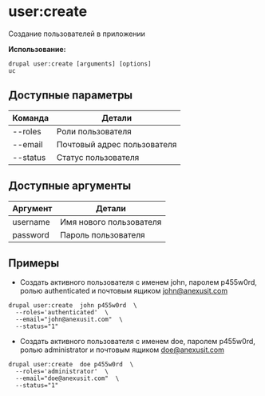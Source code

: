# user:create
Создание пользователей в приложении

**Использование:**
```
drupal user:create [arguments] [options]
uc
```

## Доступные параметры
Команда | Детали
-------|-------------
--roles | Роли пользователя
--email | Почтовый адрес пользователя
--status | Статус пользователя

## Доступные аргументы
Аргумент | Детали
---------|-------------
username | Имя нового пользователя
password | Пароль пользователя

## Примеры
* Создать активного пользователя с именем john, паролем p455w0rd, ролью authenticated и почтовым ящиком john@anexusit.com
```
drupal user:create  john p455w0rd  \
  --roles='authenticated'  \
  --email="john@anexusit.com"  \
  --status="1"
```
* Создать активного пользователя с именем doe, паролем p455w0rd, ролью administrator и почтовым ящиком doe@anexusit.com
```
drupal user:create  doe p455w0rd  \
  --roles='administrator'  \
  --email="doe@anexusit.com"  \
  --status="1"
```
